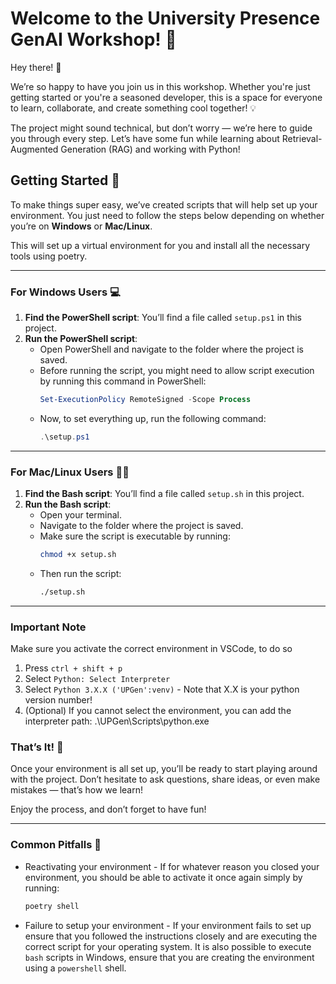 # Welcome to the University Presence GenAI Workshop! 🤖

Hey there! 👋 

We’re so happy to have you join us in this workshop. Whether you're just getting started or you're a seasoned developer, this is a space for everyone to learn, collaborate, and create something cool together! 💡

The project might sound technical, but don’t worry — we’re here to guide you through every step. Let’s have some fun while learning about Retrieval-Augmented Generation (RAG) and working with Python!

## Getting Started 🚀

To make things super easy, we’ve created scripts that will help set up your environment. You just need to follow the steps below depending on whether you’re on **Windows** or **Mac/Linux**.

This will set up a virtual environment for you and install all the necessary tools using poetry.

---

### For Windows Users 💻

1. **Find the PowerShell script**: You’ll find a file called `setup.ps1` in this project.
2. **Run the PowerShell script**:
   - Open PowerShell and navigate to the folder where the project is saved.
   - Before running the script, you might need to allow script execution by running this command in PowerShell:
     ```powershell
     Set-ExecutionPolicy RemoteSigned -Scope Process
     ```
   - Now, to set everything up, run the following command:
     ```powershell
     .\setup.ps1
     ```

---

### For Mac/Linux Users 🍏🐧

1. **Find the Bash script**: You’ll find a file called `setup.sh` in this project.
2. **Run the Bash script**:
   - Open your terminal.
   - Navigate to the folder where the project is saved.
   - Make sure the script is executable by running:
     ```bash
     chmod +x setup.sh
     ```
   - Then run the script:
     ```bash
     ./setup.sh
     ```

---

### Important Note
Make sure you activate the correct environment in VSCode, to do so
1. Press `ctrl + shift + p`
2. Select `Python: Select Interpreter`
3. Select `Python 3.X.X ('UPGen':venv)` - Note that X.X is your python version number!
4. (Optional) If you cannot select the environment, you can add the interpreter path: .\UPGen\Scripts\python.exe

### That’s It! 💫

Once your environment is all set up, you’ll be ready to start playing around with the project. Don’t hesitate to ask questions, share ideas, or even make mistakes — that’s how we learn!

Enjoy the process, and don’t forget to have fun!
 
 ---

 ### Common Pitfalls 🍂

 - Reactivating your environment - If for whatever reason you closed your environment, you should be able to activate it once again simply by running: 
    ```bash
    poetry shell
    ```

- Failure to setup your environment - If your environment fails to set up ensure that you followed the instructions closely and are executing the correct script for your operating system. It is also possible to execute `bash` scripts in Windows, ensure that you are creating the environment using a `powershell` shell.


